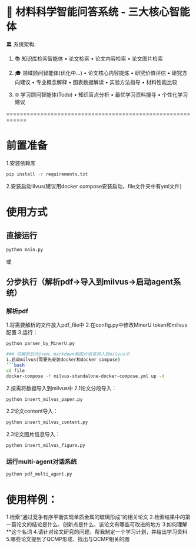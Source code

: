 🔬 材料科学智能问答系统 - 三大核心智能体
============================================================
🏛️  系统架构:

  1. 📚 知识库检索智能体
     • 论文检索
     • 论文内容检索
     • 论文图片检索

  2. 🎓 领域顾问智能体(优化中...)
     • 论文核心内容提炼
     • 研究价值评估
     • 研究方向建议
     • 专业概念解释
     • 图表数据解读
     • 实验方法指导
     • 材料性能比较

  3. 🌐 学习顾问智能体(Todo)
     • 知识盲点分析
     • 最优学习资料搜寻
     • 个性化学习建议

============================================================

# 前置准备
1.安装依赖库
```bash
pip install -r requirements.txt
```
2.安装启动lilvus(建议用docker compose安装启动，file文件夹中有yml文件)


# 使用方式
## 直接运行
```bash
python main.py
```
或

## 分步执行（解析pdf->导入到milvus->启动agent系统）
### 解析pdf
1.将需要解析的文件放入pdf_file中
2.在config.py中修改MinerU token和milvus配置
3.运行：
```bash
python parser_by_MinerU.py

### 将解析后的json、markdown和图片信息导入到milvus中
1.启动milvus(需要先安装docker和docker compose)
```bash
cd file
docker-compose -f milvus-standalone-docker-compose.yml up -d
```
2.按需将数据导入到milvus中
2.1论文分段导入：
```bash
python insert_milvus_paper.py
```
2.2论文content导入：
```bash
python insert_milvus_content.py
```
2.3论文图片信息导入：
```bash
python insert_milvus_figure.py
```
### 运行multi-agent对话系统
```bash
python pdf_multi_agent.py
```
# 使用样例：
1.检索“通过竞争有序平衡实现单质金属的玻璃形成”的相关论文
2.检索结果中的第一篇论文的结论是什么、创新点是什么、该论文有哪些可改进的地方
3.如何理解**这个名词
4.请针对论文研究的问题，帮我制定一个学习计划，并给出学习资料
5.哪些论文提到了QCMP形成、找出与QCMP相关的图





